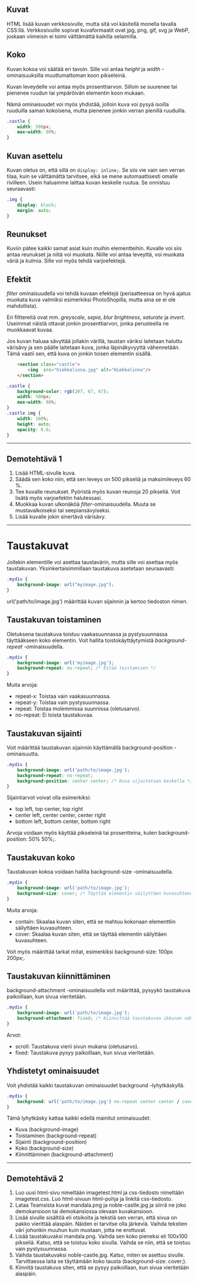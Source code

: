 ## Kuvat

HTML lisää kuvan verkkosivulle, mutta sitä voi käsitellä monella tavalla CSS:llä. Verkkosivuille sopivat kuvaformaatit ovat jpg, png, gif, svg ja WebP, joskaan viimeisin ei toimi välttämättä kaikilla selaimilla.

## Koko

Kuvan kokoa voi säätää eri tavoin. Sille voi antaa *height* ja *width* -ominaisuuksilla muuttumattoman koon pikseleinä. 

Kuvan leveydelle voi antaa myös prosenttiarvon. Silloin se suurenee tai pienenee ruudun tai ympäröivän elementin koon mukaan.

Nämä ominaisuudet voi myös yhdistää, jolloin kuva voi pysyä isoilla ruuduilla saman kokoisena, mutta pienenee jonkin verran pienillä ruuduilla.

````css
.castle {
    width: 500px;
    max-width: 80%;
}
````

## Kuvan asettelu

Kuvan oletus on, että sillä on ``display: inline;``. Se siis vie vain sen verran tilaa, kuin se välttämättä tarvitsee, eikä se mene automaattisesti omalle rivilleen. Usein haluamme laittaa kuvan keskelle ruutua. Se onnistuu seuraavasti:

````css
.img {
    display: block;
    margin: auto;
}
````

## Reunukset

Kuviin pätee kaikki samat asiat kuin muihin elementteihin. Kuvalle voi siis antaa reunukset ja niitä voi muokata. Niille voi antaa leveyttä, voi muokata väriä ja kulmia. Sille voi myös tehdä varjoefektejä.

## Efektit

*filter* ominaisuudella voi tehdä kuvaan efektejä (periaatteessa on hyvä ajatus muokata kuva valmiiksi esimerkiksi PhotoShopilla, mutta aina se ei ole mahdollista).

Eri filttereitä ovat mm. *greyscale*, *sepia*, *blur* *brightness*, *saturate* ja *invert*. Useimmat näistä ottavat jonkin prosenttiarvon, jonka perusteella ne muokkaavat kuvaa.

Jos kuvan haluaa sävyttää jollakin värillä, taustan väriksi laitetaan haluttu värisävy ja sen päälle laitetaan kuva, jonka läpinäkyvyyttä vähennetään. Tämä vaatii sen, että kuva on jonkin toisen elementin sisällä.


````html
    <section class="castle">    
        <img  src="hiekkalinna.jpg" alt="Hiekkalinna"/>
    </section>
````

````css
.castle {
    background-color: rgb(207, 67, 67);
    width: 500px;
    max-width: 80%;
}
.castle img {
    width: 100%;
    height: auto;
    opacity: 0.6;
}
````
____________

## Demotehtävä 1

1. Lisää HTML-sivulle kuva. 
2. Säädä sen koko niin, että sen leveys on 500 pikseliä ja maksimileveys 60 %.
3. Tee kuvalle reunukset. Pyöristä myös kuvan reunoja 20 pikseliä. Voit lisätä myös varjoefektin halutessasi.
4. Muokkaa kuvan ulkonäköä *filter*-ominaisuudella. Muuta se mustavalkoiseksi tai seepiansävyiseksi.
5. Lisää kuvalle jokin sinertävä värisävy. 

_____________________

# Taustakuvat

Jollekin elementille voi asettaa taustavärin, mutta sille voi asettaa myös taustakuvan. Yksinkertaisimmillaan taustakuva asetetaan seuraavasti:

````css
.mydiv {
    background-image: url("myimage.jpg");
}
````

url('path/to/image.jpg') määrittää kuvan sijainnin ja kertoo tiedoston nimen.

## Taustakuvan toistaminen

Oletuksena taustakuva toistuu vaakasuunnassa ja pystysuunnassa täyttääkseen koko elementin. Voit hallita toistokäyttäytymistä *background-repeat* -ominaisuudella.

````css
.mydiv {
    background-image: url('myimage.jpg');
    background-repeat: no-repeat; /* Estää toistamisen */
}
````

Muita arvoja:

- repeat-x: Toistaa vain vaakasuunnassa.
- repeat-y: Toistaa vain pystysuunnassa.
- repeat: Toistaa molemmissa suunnissa (oletusarvo).
- no-repeat: Ei toista taustakuvaa.

## Taustakuvan sijainti

Voit määrittää taustakuvan sijainnin käyttämällä background-position -ominaisuutta.

````css
.mydiv {
    background-image: url('path/to/image.jpg');
    background-repeat: no-repeat;
    background-position: center center; /* Kuva sijoitetaan keskelle */
}
````

Sijaintiarvot voivat olla esimerkiksi:

- top left, top center, top right
- center left, center center, center right
- bottom left, bottom center, bottom right

Arvoja voidaan myös käyttää pikseleinä tai prosentteina, kuten background-position: 50% 50%;.

## Taustakuvan koko

Taustakuvan kokoa voidaan hallita background-size -ominaisuudella.

````css
.mydiv {
    background-image: url('path/to/image.jpg');
    background-size: cover; /* Täyttää elementin säilyttäen kuvasuhteen */
}
````

Muita arvoja:

- contain: Skaalaa kuvan siten, että se mahtuu kokonaan elementtiin säilyttäen kuvasuhteen.
- cover: Skaalaa kuvan siten, että se täyttää elementin säilyttäen kuvasuhteen.

Voit myös määrittää tarkat mitat, esimerkiksi background-size: 100px 200px;.

## Taustakuvan kiinnittäminen

background-attachment -ominaisuudella voit määrittää, pysyykö taustakuva paikoillaan, kun sivua vieritetään.

````css
.mydiv {
    background-image: url('path/to/image.jpg');
    background-attachment: fixed; /* Kiinnittää taustakuvan ikkunan näkymään */
}
````

Arvot:

- scroll: Taustakuva vierii sivun mukana (oletusarvo).
- fixed: Taustakuva pysyy paikoillaan, kun sivua vieritetään.

## Yhdistetyt ominaisuudet

Voit yhdistää kaikki taustakuvan ominaisuudet background -lyhytkäskyllä.

````css
.mydiv {
    background: url('path/to/image.jpg') no-repeat center center / cover fixed;
}
````

Tämä lyhytkäsky kattaa kaikki edellä mainitut ominaisuudet:

- Kuva (background-image)
- Toistaminen (background-repeat)
- Sijainti (background-position)
- Koko (background-size)
- Kiinnittäminen (background-attachment)

_____________

## Demotehtävä 2

1. Luo uusi html-sivu nimeltään imagetest.html ja css-tiedosto nimeltään imagetest.css. Luo html-sivuun html-pohja ja linkitä css-tiedosto.
2. Lataa Teamsista kuvat mandala.png ja noble-castle.jpg ja siirrä ne joko demokansioon tai demokansiossa olevaan kuvakansioon.
3. Lisää sivulle sisältöä eli otsikoita ja tekstiä sen verran, että sivua on pakko vierittää alaspäin. Näiden ei tarvitse olla järkeviä. Vaihda tekstien väri johonkin muuhun kuin mustaan, jotta ne erottuvat.
4. Lisää taustakuvaksi mandala.png. Vaihda sen koko pieneksi eli 100x100 pikseliä. Katso, että se toistuu koko sivulla. Vaihda se niin, että se toistuu vain pystysuunnassa.
5. Vaihda taustakuvaksi noble-castle.jpg. Katso, miten se asettuu sivulle. Tarvittaessa laita se täyttämään koko tausta (background-size: cover;).
6. Kiinnitä taustakuva siten, että se pysyy paikoillaan, kun sivua vieritetään alaspäin.